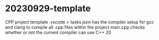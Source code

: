 # 20230929-template

CPP project template
.vscode > tasks.json has the compiler setup for gcc and clang to compile all .cpp files within the project
main.cpp checks whether or not the current compiler can use C++ 20
